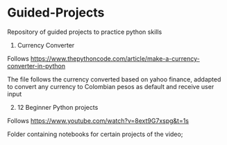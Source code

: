 # Guided-Projects
Repository of guided projects to practice python skills

1. Currency Converter

Follows https://www.thepythoncode.com/article/make-a-currency-converter-in-python

The file follows the currency converted based on yahoo finance, addapted to convert any currency to Colombian pesos as default and receive user input

2. 12 Beginner Python projects

Follows https://www.youtube.com/watch?v=8ext9G7xspg&t=1s

Folder containing notebooks for certain projects of the video; 
